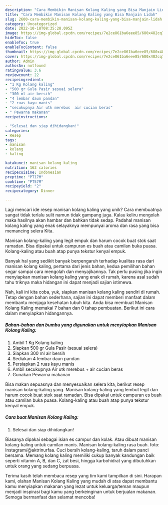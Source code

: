 ```yaml
---
description: "Cara Membikin Manisan Kolang Kaling yang Bisa Manjain Lidah"
title: "Cara Membikin Manisan Kolang Kaling yang Bisa Manjain Lidah"
slug: 2600-cara-membikin-manisan-kolang-kaling-yang-bisa-manjain-lidah
category: Uncategorized
date: 2022-10-18T08:35:28.095Z
image: https://img-global.cpcdn.com/recipes/7e2ce861ba6eee85/680x482cq70/manisan-kolang-kaling-foto-resep-utama.jpg
hideToc: false
enableToc: true
enableTocContent: false
thumbnail: https://img-global.cpcdn.com/recipes/7e2ce861ba6eee85/680x482cq70/manisan-kolang-kaling-foto-resep-utama.jpg
cover: https://img-global.cpcdn.com/recipes/7e2ce861ba6eee85/680x482cq70/manisan-kolang-kaling-foto-resep-utama.jpg
author: Admin
authorAv: notfound
ratingvalue: 3.6
reviewcount: 22
recipeingredient:
- "1 Kg Kolang kaling"
- "500 gr Gula Pasir sesuai selera"
- "300 ml air bersih"
- "4 lembar daun pandan"
- "2 ruas kayu manis"
- "secukupnya Air utk merebus  air cucian beras"
- " Pewarna makanan"
recipeinstructions:

- "Selesai dan siap dihidangkan!"
categories:
- Resep
tags:
- manisan
- kolang
- kaling

katakunci: manisan kolang kaling 
nutrition: 163 calories
recipecuisine: Indonesian
preptime: "PT17M"
cooktime: "PT57M"
recipeyield: "2"
recipecategory: Dinner

---
```





Lagi mencari ide resep manisan kolang kaling yang unik? Cara membuatnya sangat tidak terlalu sulit namun tidak gampang juga. Kalau keliru mengolah maka hasilnya akan hambar dan bahkan tidak sedap. Padahal manisan kolang kaling yang enak selayaknya mempunyai aroma dan rasa yang bisa memancing selera Kita.





Manisan kolang-kaling yang legit empuk dan harum cocok buat stok saat ramadan. Bisa dipakai untuk campuran es buah atau camilan buka puasa. Kolang-kaling atau buah atap punya tekstur kenyal empuk.

Banyak hal yang sedikit banyak berpengaruh terhadap kualitas rasa dari manisan kolang kaling, pertama dari jenis bahan, kedua pemilihan bahan segar sampai cara mengolah dan menyajikannya. Tak perlu pusing jika ingin menyiapkan manisan kolang kaling yang enak di rumah, karena asal sudah tahu triknya maka hidangan ini dapat menjadi sajian istimewa.






Nah, kali ini kita coba, yuk, siapkan manisan kolang kaling sendiri di rumah. Tetap dengan bahan sederhana, sajian ini dapat memberi manfaat dalam membantu menjaga kesehatan tubuh kita. Anda bisa membuat Manisan Kolang Kaling memakai 7 bahan dan 0 tahap pembuatan. Berikut ini cara dalam menyiapkan hidangannya.

<!--inarticleads1-->

##### Bahan-bahan dan bumbu yang digunakan untuk menyiapkan Manisan Kolang Kaling:

1. Ambil 1 Kg Kolang kaling
1. Siapkan 500 gr Gula Pasir (sesuai selera)
1. Siapkan 300 ml air bersih
1. Sediakan 4 lembar daun pandan
1. Persiapkan 2 ruas kayu manis
1. Ambil secukupnya Air utk merebus + air cucian beras
1. Gunakan  Pewarna makanan


Bisa makan sepuasnya dan menyesuaikan selera kita, berikut resep manisan kolang-kaling yang. Manisan kolang-kaling yang lembut legit dan harum cocok buat stok saat ramadan. Bisa dipakai untuk campuran es buah atau camilan buka puasa. Kolang-kaling atau buah atap punya tekstur kenyal empuk. 

<!--inarticleads2-->

##### Cara buat Manisan Kolang Kaling:


1. Selesai dan siap dihidangkan!

Biasanya dipakai sebagai isian es campur dan kolak. Atau dibuat manisan kolang-kaling untuk camilan manis. Manisan kolang-kaling rasa buah. foto: Instagram/@aktrinurfaa. Cuci bersih kolang-kaling, taruh dalam panci bersama. Memang kolang kaling memiliki cukup banyak kandungan baik seperti vitamin A, B, dan C, zat besi, hingga karbohidrat yang dibutuhkan untuk orang yang sedang berpuasa. 

Terima kasih telah membaca resep yang tim kami tampilkan di sini. Harapan kami, olahan Manisan Kolang Kaling yang mudah di atas dapat membantu kamu menyiapkan makanan yang lezat untuk keluarga/teman maupun menjadi inspirasi bagi kamu yang berkeinginan untuk berjualan makanan. Semoga bermanfaat dan selamat mencoba!

